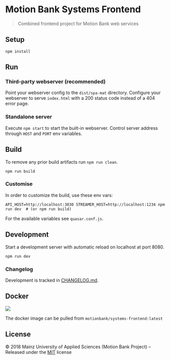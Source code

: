 [comment]: # (ACHTUNG! This is an autogenerated file and will be automatically overwritten)
[comment]: # (To edit its contents please refer to the project dir '.readme')

# Motion Bank Systems Frontend

> Combined frontend project for Motion Bank web services



## Setup

```shell
npm install
```

## Run

### Third-party webserver (recommended)

Point your webserver config to the ``dist/spa-mat`` directory. Configure your webserver to serve ``index.html`` with a 200 status code instead of a 404 error page.

### Standalone server

Execute ``npm start`` to start the built-in webserver. Control server address through ``HOST`` and ``PORT`` env variables.

## Build

To remove any prior build artifacts run `npm run clean`.

```shell
npm run build
```

### Customise

In order to customize the build, use these env vars:

```shell
API_HOST=http://localhost:3030 STREAMER_HOST=http://localhost:1234 npm run dev  # (or npm run build)
```

For the available variables see `quasar.conf.js`.

## Development

Start a development server with automatic reload on localhost at port 8080.

```shell
npm run dev
```

### Changelog

Development is tracked in [CHANGELOG.md](https://gitlab.rlp.net/motionbank/systems-frontend/blob/master/CHANGELOG.md).

## Docker

[![](https://images.microbadger.com/badges/image/motionbank/systems-frontend.svg)](https://microbadger.com/images/motionbank/systems-frontend "Get your own image badge on microbadger.com")

The docker image can be pulled from `motionbank/systems-frontend:latest`


## License

:copyright: 2018 Mainz University of Applied Sciences (Motion Bank Project) – 
Released under the [MIT](https://github.com/motionbank-js/motionbank-systems-frontend/blob/master/LICENSE) license

